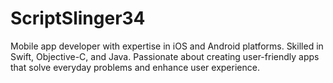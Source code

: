 # ScriptSlinger34
Mobile app developer with expertise in iOS and Android platforms. Skilled in Swift, Objective-C, and Java. Passionate about creating user-friendly apps that solve everyday problems and enhance user experience.
